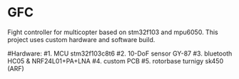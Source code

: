 # GFC
Fight controller for multicopter based on stm32f103 and mpu6050. This project uses custom hardware and software build. 

#Hardware:
#1. MCU stm32f103c8t6 
#2. 10-DoF sensor GY-87
#3. bluetooth HC05 & NRF24L01+PA+LNA
#4. custom PCB
#5. rotorbase turnigy sk450 (ARF)
